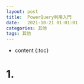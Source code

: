 ```yaml
---
layout: post
title:  PowerQuery利用入門               
date:   2021-10-21 01:01:01
categories: 其他
tags: 其他
---
```

* content
{:toc}

# 1. 


